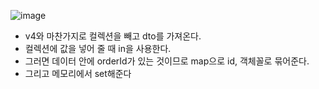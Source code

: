 ![image](https://user-images.githubusercontent.com/108928206/194068121-3da6e3fd-347e-457c-86ec-a34164101404.png)

- v4와 마찬가지로 컬렉션을 빼고 dto를 가져온다.
- 컬렉션에 값을 넣어 줄 때 in을 사용한다.
- 그러면 데이터 안에 orderId가 있는 것이므로 map으로 id, 객체꼴로 묶어준다.
- 그리고 메모리에서 set해준다
